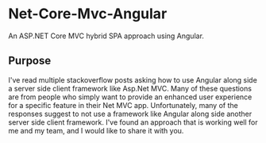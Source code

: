 # Net-Core-Mvc-Angular
An ASP.NET Core MVC hybrid SPA approach using Angular.

## Purpose
I've read multiple stackoverflow posts asking how to use Angular along side a server side client framework like Asp.Net MVC. Many of these questions are from people who simply want to provide an enhanced user experience for a specific feature in their Net MVC app. Unfortunately, many of the responses suggest to not use a framework like Angular along side another server side client framework. I've found an approach that is working well for me and my team, and I would like to share it with you.
